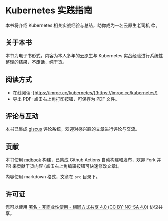 # Kubernetes 实践指南

本书将介绍 Kubernetes 相关实战经验与总结，助你成为一名云原生老司机 😎。

## 关于本书

本书为电子书形式，内容为本人多年的云原生与 Kubernetes 实战经验进行系统性整理的结果，不废话，纯干货。

## 阅读方式

* 在线阅读: [https://imroc.cc/kubernetes/](https://imroc.cc/kubernetes/)
* 导出 PDF: 点击右上角打印按钮，可保存为 PDF 文件。

## 评论与互动

本书已集成 [giscus](https://giscus.app/zh-CN) 评论系统，欢迎对感兴趣的文章进行评论与交流。

## 贡献

本书使用 [mdbook](https://rust-lang.github.io/mdBook/) 构建，已集成 Github Actions 自动构建和发布，欢迎 Fork 并 PR 来贡献干货内容 (点击右上角编辑按钮可快速修改文章)。

内容使用 markdown 格式，文章在 `src` 目录下。

## 许可证

您可以使用 [署名 - 非商业性使用 - 相同方式共享 4.0 (CC BY-NC-SA 4.0)](https://creativecommons.org/licenses/by-nc-sa/4.0/deed.zh) 协议共享。
